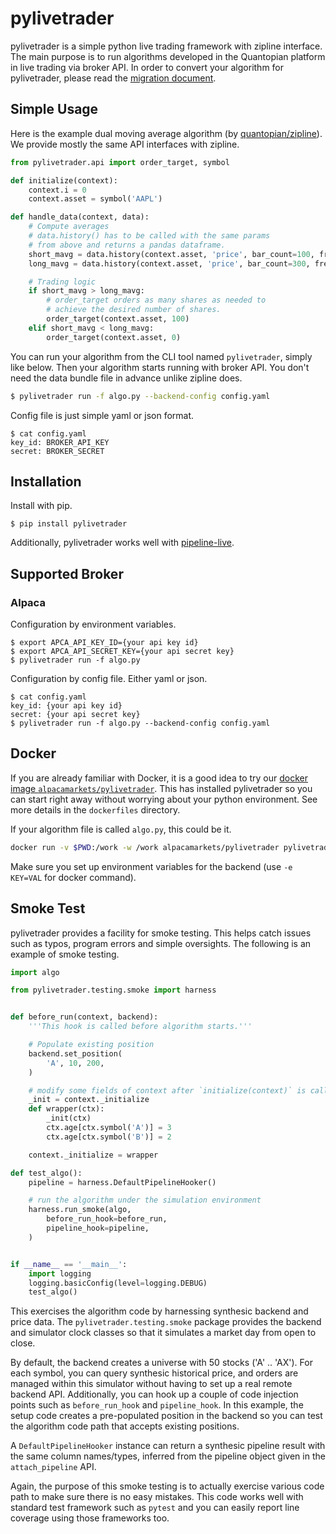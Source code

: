 # pylivetrader

pylivetrader is a simple python live trading framework with zipline interface.
The main purpose is to run algorithms developed in the Quantopian platform in
live trading via broker API. In order to convert your algorithm for pylivetrader,
please read the [migration document](./migration.md).

## Simple Usage

Here is the example dual moving average algorithm (by [quantopian/zipline](https://github.com/quantopian/zipline/blob/master/zipline/examples/dual_moving_average.py)). We provide mostly the same API interfaces with zipline.

```py
from pylivetrader.api import order_target, symbol

def initialize(context):
    context.i = 0
    context.asset = symbol('AAPL')

def handle_data(context, data):
    # Compute averages
    # data.history() has to be called with the same params
    # from above and returns a pandas dataframe.
    short_mavg = data.history(context.asset, 'price', bar_count=100, frequency="1m").mean()
    long_mavg = data.history(context.asset, 'price', bar_count=300, frequency="1m").mean()

    # Trading logic
    if short_mavg > long_mavg:
        # order_target orders as many shares as needed to
        # achieve the desired number of shares.
        order_target(context.asset, 100)
    elif short_mavg < long_mavg:
        order_target(context.asset, 0)
```

You can run your algorithm from the CLI tool named `pylivetrader`, simply
like below. Then your algorithm starts running with broker API.
You don't need the data bundle file in advance unlike zipline does.

```sh
$ pylivetrader run -f algo.py --backend-config config.yaml
```

Config file is just simple yaml or json format.

```
$ cat config.yaml
key_id: BROKER_API_KEY
secret: BROKER_SECRET
```

## Installation

Install with pip.

```
$ pip install pylivetrader
```

Additionally, pylivetrader works well with [pipeline-live](https://github.com/alpacahq/pipeline-live).

## Supported Broker

### Alpaca

Configuration by environment variables.

```
$ export APCA_API_KEY_ID={your api key id}
$ export APCA_API_SECRET_KEY={your api secret key}
$ pylivetrader run -f algo.py
```

Configuration by config file. Either yaml or json.

```
$ cat config.yaml
key_id: {your api key id}
secret: {your api secret key}
$ pylivetrader run -f algo.py --backend-config config.yaml
```

## Docker

If you are already familiar with Docker, it is a good idea to
try our [docker image `alpacamarkets/pylivetrader`](https://hub.docker.com/r/alpacamarkets/pylivetrader/).
This has installed pylivetrader so you can start right away without
worrying about your python environment.  See more details in the
`dockerfiles` directory.

If your algorithm file is called `algo.py`, this could be it.

```sh
docker run -v $PWD:/work -w /work alpacamarkets/pylivetrader pylivetrader run -f algo.py
```

Make sure you set up environment variables for the  backend
(use `-e KEY=VAL` for docker command).

## Smoke Test

pylivetrader provides a facility for smoke testing. This helps catch
issues such as typos, program errors and simple oversights. The following
is an example of smoke testing.

```py
import algo

from pylivetrader.testing.smoke import harness


def before_run(context, backend):
    '''This hook is called before algorithm starts.'''

    # Populate existing position
    backend.set_position(
        'A', 10, 200,
    )

    # modify some fields of context after `initialize(context)` is called
    _init = context._initialize
    def wrapper(ctx):
        _init(ctx)
        ctx.age[ctx.symbol('A')] = 3
        ctx.age[ctx.symbol('B')] = 2

    context._initialize = wrapper

def test_algo():
    pipeline = harness.DefaultPipelineHooker()

    # run the algorithm under the simulation environment
    harness.run_smoke(algo,
        before_run_hook=before_run,
        pipeline_hook=pipeline,
    )


if __name__ == '__main__':
    import logging
    logging.basicConfig(level=logging.DEBUG)
    test_algo()
```

This exercises the algorithm code by harnessing synthesic backend and price data.
The `pylivetrader.testing.smoke` package provides the backend and simulator
clock classes so that it simulates a market day from open to close.

By default, the backend creates a universe with 50 stocks ('A' .. 'AX').
For each symbol, you can query synthesic historical price, and orders
are managed within this simulator without having to set up a real remote
backend API. Additionally, you can hook up a couple of code injection
points such as `before_run_hook` and `pipeline_hook`. In this example,
the setup code creates a pre-populated position in the backend so you can
test the algorithm code path that accepts existing positions.

A `DefaultPipelineHooker` instance can return a synthesic pipeline result
with the same column names/types, inferred from the pipeline object
given in the `attach_pipeline` API.

Again, the purpose of this smoke testing is to actually exercise various
code path to make sure there is no easy mistakes. This code works well
with standard test framework such as `pytest` and you can easily report
line coverage using those frameworks too.